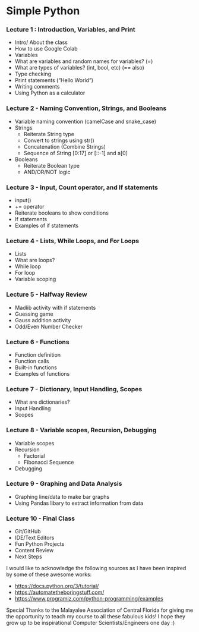 # Simple Python
 
### Lecture 1 : Introduction, Variables, and Print
 
- Intro/ About the class
- How to use Google Colab
- Variables
- What are variables and random names for variables? (=)
- What are types of variables? (int, bool, etc) (== also)
- Type checking 
- Print statements (“Hello World”)
- Writing comments
- Using Python as a calculator

### Lecture 2 - Naming Convention, Strings, and Booleans

- Variable naming convention (camelCase and snake_case)
- Strings
  - Reiterate String type
  - Convert to strings using str()
  - Concatenation (Combine Strings)
  - Sequence of String [0:17] or [::-1] and a[0]
- Booleans
  - Reiterate Boolean type
  - AND/OR/NOT logic

### Lecture 3 - Input, Count operator, and If statements

- input()
- += operator
- Reiterate booleans to show conditions
- If statements
- Examples of if statements 

### Lecture 4 - Lists, While Loops, and For Loops

- Lists
- What are loops?
- While loop
- For loop
- Variable scoping

### Lecture 5 - Halfway Review

- Madlib activity with if statements
- Guessing game
- Gauss addition activity
- Odd/Even Number Checker

### Lecture 6 - Functions

- Function definition
- Function calls
- Built-in functions
- Examples of functions

### Lecture 7 - Dictionary, Input Handling, Scopes

- What are dictionaries?
- Input Handling
- Scopes

### Lecture 8 - Variable scopes, Recursion, Debugging

- Variable scopes
- Recursion
  - Factorial
  - Fibonacci Sequence
- Debugging

### Lecture 9 - Graphing and Data Analysis

- Graphing line/data to make bar graphs
- Using Pandas libary to extract information from data

### Lecture 10 - Final Class

- Git/GitHub
- IDE/Text Editors
- Fun Python Projects
- Content Review
- Next Steps

I would like to acknowledge the following sources as I have been inspired by some of these awesome works:
  - https://docs.python.org/3/tutorial/
  - https://automatetheboringstuff.com/
  - https://www.programiz.com/python-programming/examples
  
Special Thanks to the Malayalee Association of Central Florida for giving me the opportunity to teach my course to all these fabulous kids! I hope they grow up to be inspirational Computer Scientists/Engineers one day :)

